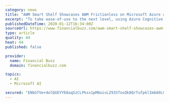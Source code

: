 ```yaml
---
category: news
title: "AWM Smart Shelf Showcases AWM Frictionless on Microsoft Azure at Retails Big Show"
excerpt: "To take ease-of-use to the next level, using Azure Cognitive Services ... The underlying technologies are built utilizing artificial intelligence, computer vision, machine learning, and application engineering to reinvent the retail space as it is known ..."
publishedDateTime: 2020-01-12T16:34:00Z
sourceUrl: https://www.financialbuzz.com/awm-smart-shelf-showcases-awm-frictionless-on-microsoft-azure-at-retails-big-show/
type: article
quality: 44
heat: 44
published: false

provider:
  name: Financial Buzz
  domain: financialbuzz.com

topics:
  - AI
  - Microsoft AI

secured: "ENbGfVe+4olQXEYYE8aqSzCLPksx1pM8oivLZ93STosQk8QrTufpklIm6A9LGy6SjgFhTqMgc9bKJh+pzWo3xV+3o38ekS43xkhR5THCtTBr7nGYNZLxNRbhiTFOvRUKNvd+yXLCSfFL5xM9Jz/Jy33PQbhT2WIGhgxaCnyFtsHzDoQLoDV30yInrCmyvHC2wQRsv47xuBQFnHtIcVxf3E8DCD4oovmsQZy+T/zWU5vo/YQRfVfuStRutBPhq09eWdeaucwfzGlEvWXjzokZRPJn/GUzdXrNSmQhACE+GQg9lHE1qT6+fLr3+Mo3geynzAGmEnOsvMC2nH8eLhWYLH5g1hARngSOMYpzH44hzkPTYwfSeBLzZnbr2ToyT6m8FkXl5nQICr5tksWieLz+lSoj27wkGw9GhkkqK7LUAmNkqiJ9Z+zET2YDA7BATsVqipmEs2InysiVC8cWVjQqZREY/VgNt/G2zbnyKaKX7Js=;hZCSkdTvj3Lz/jZ6sEgjww=="
---
```


